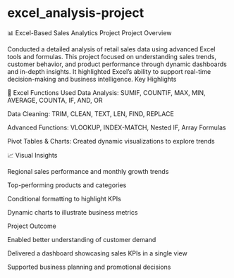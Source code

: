 # excel_analysis-project
📊 Excel-Based Sales Analytics Project
Project Overview

Conducted a detailed analysis of retail sales data using advanced Excel tools and formulas. This project focused on understanding sales trends, customer behavior, and product performance through dynamic dashboards and in-depth insights. It highlighted Excel’s ability to support real-time decision-making and business intelligence.
Key Highlights

🧮 Excel Functions Used
Data Analysis: SUMIF, COUNTIF, MAX, MIN, AVERAGE, COUNTA, IF, AND, OR

Data Cleaning: TRIM, CLEAN, TEXT, LEN, FIND, REPLACE

Advanced Functions: VLOOKUP, INDEX-MATCH, Nested IF, Array Formulas

Pivot Tables & Charts: Created dynamic visualizations to explore trends

📈 Visual Insights

Regional sales performance and monthly growth trends

Top-performing products and categories

Conditional formatting to highlight KPIs

Dynamic charts to illustrate business metrics

Project Outcome

Enabled better understanding of customer demand

Delivered a dashboard showcasing sales KPIs in a single view

Supported business planning and promotional decisions
